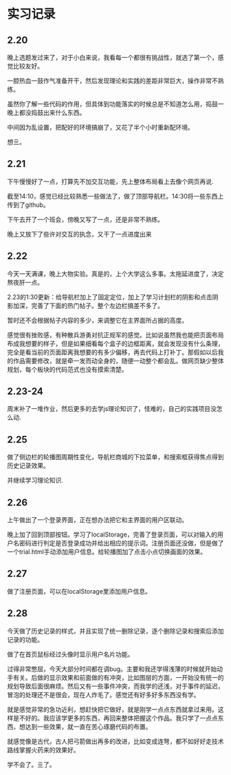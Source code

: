 # 实习记录

## 2.20
晚上选题发过来了，对于小白来说，我看每一个都很有挑战性，就选了第一个，感觉比较友好。

一腔热血一鼓作气准备开干，然后发现理论和实践的差距非常巨大，操作非常不熟练。

虽然你了解一些代码的作用，但具体到功能落实的时候总是不知道怎么用，捣鼓一晚上都没捣鼓出来什么东西。

中间因为乱设置，把配好的环境搞崩了，又花了半个小时重新配环境。

想亖。

## 2.21
下午慢慢好了一点，打算先不加交互功能，先上整体布局看上去像个网页再说.

截至14:10，感觉已经比较熟悉一些做法了，做了顶部导航栏。14:30将一些东西上传到了github。

下午去开了一个班会，傍晚又写了一点，还是非常不熟练。

晚上又放下了些许对交互的执念，又干了一点进度出来

## 2.22
今天一天满课，晚上大物实验。真是的，上个大学这么多事。太拖延进度了，决定熬夜肝一点。

2.23的1:30更新：给导航栏加上了固定定位，加上了学习计划栏的阴影和点击阴影加深，完善了下面的热门帖子。整个左边栏搞差不多了。

暂时还不会根据帖子内容的多少，来调整它在主界面所占据的高度。

感觉很有挫败感，有种散兵游勇对抗正规军的感觉。比如说虽然我也能把页面布局布成我想要的样子，但是如果细看每个盒子的边框距离，就会发现没有什么条理，完全是看当前的页面距离我想要的有多少偏移，再去代码上打补丁。那假如以后我的作品需要修改，就是牵一发而动全身的，随便一动整个都会乱。做网页缺少整体规划，每个板块的代码范式也没有摸索清楚。

## 2.23-24
周末补了一堆作业，然后更多的去学js理论知识了，怪难的，自己的实践项目没怎么动.

## 2.25
做了侧边栏的轮播图周期性变化，导航栏商城的下拉菜单，和搜索框获得焦点得到历史记录效果。

并继续学习理论知识.

## 2.26
上午做出了一个登录界面，正在想办法把它和主界面的用户区联动。

晚上加了回到顶部按钮。学习了localStorage，完善了登录页面，可以对输入的用户名密码进行判定是否登录成功并给出相应的提示词。注册页面还没做，但是做了一个trial.html手动添加用户信息。给轮播图加了点击小点切换画面的效果。

## 2.27
做了注册页面，可以在localStorage里添加用户信息。

## 2.28
今天做了历史记录的样式，并且实现了统一删除记录，逐个删除记录和搜索后添加记录的功能。

做了在首页鼠标经过头像时显示用户名片功能。

过得非常憋屈，今天大部分时间都在调bug。主要和我还学得浅薄的时候就开始动手有关。后做的显示效果和前面做的有冲突，比如图层的方面，一开始没有统一的规划导致后面很麻烦。然后又有一些事件冲突，而我学的还浅，对于事件的延迟，冒泡的处理还不是很会，现在人炸毛了。感觉还有好多好多东西没有学。

就是感觉非常的急功近利，想赶快把它做好，就是刚学一点点东西就拿过来用。这样是不好的。我应该学更多的东西，再回来整体把握这个作品。我只学了一点点东西，想达到一些效果，就一直在苦心琢磨代码的布置。

就感觉像是古代，古人把弓箭做出再多的改进，比如变成连弩，都不如好好走技术路线掌握火药来的效果好。

学不会了。亖了。
